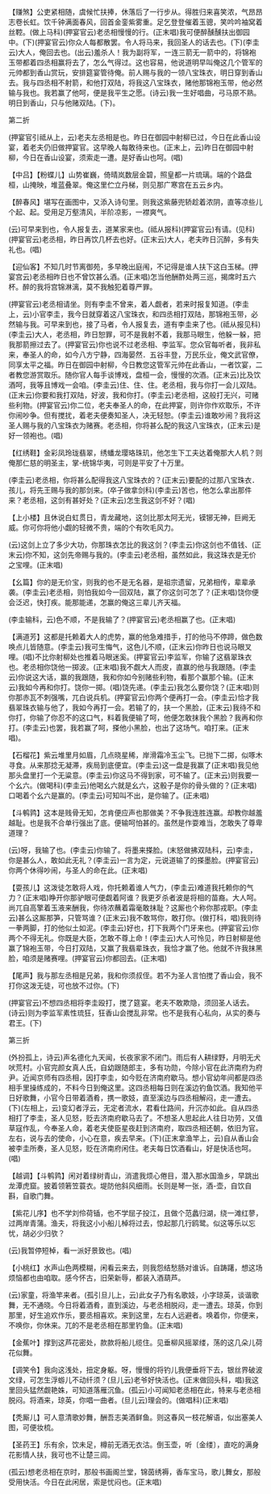 <!-- { "loadSidebar": true } -->
【赚煞】公吏紧相随，虞候忙扶捧，休落后了一行步从。得胜归来喜笑浓，气昂昂志卷长虹。饮千钟满面春风，回首金銮紫雾重。足乞登登催着玉骢，笑吟吟袖窝着丝鞚。(做上马科)(押宴官云)老丞相慢慢的行。(正末唱)我可便醉醺醺扶出御园中。(下)(押宴官云)你众人每都散罢。令人将马来，我回圣人的话去也。(下)(李圭云)大人，俺回去也。(出云)羞杀人！我为副将军，一连三箭无一箭中的，将锦袍玉带都着四丞相赢将去了，怎么气得过。这也容易，他说道明早叫俺这几个管军的元帅都到香山赏玩，安排筵宴管待俺。前人赐与我的一领八宝珠衣，明日穿到香山去。我与四丞相不射箭，和他打双陆，将我这八宝珠衣，赌他那锦袍玉带，他必然输与我也。我若赢了他呵，便是我平生之愿。(诗云)我一生好唱曲，弓马原不熟。明日到香山，只与他赌双陆。(下)。

第二折

(押宴官引祗从上，云)老夫左丞相是也。昨日在御园中射柳已过，今日在此香山设宴，着老夫仍旧做押宴官。这早晚人每敢待来也。(正末上，云)昨日在御园中射柳，今日在香山设宴，须索走一遭。是好香山也呵。(唱)

【中吕】【粉蝶儿】山势崔巍，倚晴岚数层金碧，照皇都一片琉璃。端的个路盘桓，山掩映，堆蓝叠翠。俺这里伫立丹梯，则见那广寒宫在五云乡内。

【醉春风】堪写在画图中，又添入诗句里。则我这紫藤兜轿趁着浓阴，直等凉些儿个起、起。受用足万壑清风，半阶凉影，一襟爽气。

(云)可早来到也，令人报复去，道某家来也。(祗从报科)(押宴官云)有请。(见科)(押宴官云)老丞相，昨日再饮几杯去也好。(正末云)大人，老夫昨日沉醉，多有失礼也。(唱)

【迎仙客】不知几时节离御苑，多早晚出庭闱，不记得是谁人扶下这白玉梯。(押宴宫云)老丞相昨日也不曾饮甚么酒。(正末唱)怎当他酬酢处两三巡，揭席时五六杯。醉的我将宫锦淋漓，莫不我触犯着尊严罪。

(押宴官云)老丞相请坐。则有李圭不曾来，着人觑者，若来时报复知道。(李圭上，云)小官李圭，我今日就穿着这八宝珠衣，和四丞相打双陆，那锦袍玉带，必然输与我。可早来到也，接了马者，令人报复去，道有李圭来了也。(祗从报见科)(李圭云)大人，老丞相，昨日恕罪，可不是我射不着，我那马眼生，他躲一躲，把我那箭擦过去了。(押宴官云)你也说不过老丞相、李监军。您众官每听者，我非私来，奉圣人的命，如今八方宁静，四海晏然．五谷丰登，万民乐业，俺文武官僚，同享太平之福。昨日在御园中射柳，今日教您这管军元帅在此香山，一者饮宴，二者教您游赏取乐。随你官人每手谈博戏，盘桓一会，慢慢的次酒。(正末云)比及饮酒呵，我等且博戏一会咱。(李圭云)住、住、住。老丞相，我与你打一会儿双陆。(正末云)你要和我打双陆，好波，我和你打。(李圭云)老丞相，这般打无兴，可赌些利物。(押宴官云)你二位，老夫奉圣人的命，在此押宴，则许你作欢取乐，不许你闹吵争。但有搅扰，着老夫便奏知圣人，决无轻恕。(李圭云)谁敢吵闹？我将这圣人赐与我的八宝珠衣为赌赛。老丞相，你将甚么配的我这八宝珠衣，(正末云)是好一领袍也。(唱)

【红绣鞋】金彩凤玲珑翡翠，绣蟠龙璎珞珠玑，他怎生下工夫达着俺那大人机？则俺那仁慈的明圣主，掌-统锦华夷，可则是平安了十万里。

(李圭云)老丞相，你将甚么配得我这八宝珠衣的？(正末云)要配的过那八宝珠衣．孩儿，将先王赐与我的那剑来。(卒子做拿剑科)(李圭云)苦也，他怎么拿出那件来？老丞相，这剑有甚好处？(正末云)怎生我这剑不好？(唱)

【上小楼】且休说白虹贯日，青龙藏地，这剑比那太阿无光，镆铘无神，巨阙无威。你可你将他小觑的轻微不贵，端的个有吹毛风力。

(云)这剑上立了多少大功，你那珠衣怎比的我这剑？(李圭云)你这剑也不值钱、(正末云)你不知，这剑先帝赐与我的。(李圭云)老丞相，虽然如此，我这珠衣是无价之宝哩。(正末唱)

【幺篇】你的是无价宝，则我的也不是无名器，是祖宗遗留，兄弟相传，辈辈承袭。(李圭云)老丞相，则怕我如今一回双陆，赢了你这剑可怎了？(正末唱)饶你便会泛迟，快打疾。能那能递，怎赢的俺这三辈儿齐天福。

(李圭输科，云)色不顺，不是我输了？(押宴官云)老丞相赢了也。(正末唱)

【满道芳】这都是托赖着大人的虎势，赢的他急难措手，打的他马不停蹄，做色数唤点儿皆随意。(李圭云)我可生悔气，这色儿不顺，(正末云)你昨日也说马眼叉哩。(唱)不比你射柳处也推着马眼迷奚。(押宴官云)李监军，你输了这翡翠珠衣也。老丞相你饶他一掷波。(正末唱)我不觑大人而皮，直赢的他与我跟随。(李圭云)你说这大话，赢的我跟随，我和你如今别赌些利物，看那个赢那个输。(正末云)我如今再和你打。饶你一掷。(唱)饶先递。(李圭云)我怎么要你饶？(正末唱)则你那赤瓦不刺强嘴，兀白说兵机。(押宴官云)你两个便再打一会。(李圭云)恰才我翡翠珠衣输与他了，我如今再打一会。若输了的，扶一个黑脸，(正末云)我待不和你打，你输了你忍不的这口气，料着我便输了呵，他便怎敢抹我个黑脸？我再和你打。(李圭云)也罢，我若赢了呵，搽他小黑脸，也出了这场气。咱打来。(正末唱)。

【石榴花】紫云堆里月如眉，几点晓星稀，岸滑霜冷玉尘飞。已抛下二掷，似啄木寻食。从来那捻无凝滞，疾局到底便宜。(李圭云)这一盘是我赢了(正末唱)我见他那头盘里打一个无粱意。(李圭云)你这马不得到家，可不输了。(正末云)则我要一个幺六。(做喝科)(李圭云)他喝幺六就是幺六，这骰子是你的骨头做的？(正末唱)口喝着个幺六是赢的。(李圭云)可知叫不出，是你输了。(正未唱)

【斗鹌鹑】这本是贱骨无知，怎肯便应声也那做美？不争我连胜连赢。却教你越羞越耻。也是我不合单行强出了底。便输呵怕甚的。虽然是作耍难当，怎敢失了尊卑道理？

(云)呀，我输了也。(李圭云)你输了。将墨来搽脸。(末怒做拂双陆科，云)李圭，你是甚么人，敢如此无礼？(李圭云)一言为定，元说道输了的搽墨脸。(押宴官云)你两个休得吵闹，与圣人的命在此。(正末唱)

【耍孩儿】这泼徒怎敢将人戏，你托赖着谁人气力，(李圭云)难道我托赖你的气力？(正末唱)睁开你那驴眼可便觑着阿谁？我更歹杀者波是将相的苗裔。大人呵。尚兀自高擎着玉液来酬我，你待浓蘸着霜毫敢抹耻？这厮也个称你那戎职。(李圭云)甚么这厮那笋，只管骂谁？(正末云)我不敢骂你，敢打你。(做打科，唱)我则待一拳两脚，打的他似土如泥。(李圭云)好也，打下我两个门牙来也。(押宴官云)你两个不得无礼。你既是大臣，怎敢不尊上命！(李圭云)大人可怜见，昨日射柳是他赢了锦袍玉带，今日打双陆，又赢了我翡辈珠衣，我恰才赢了他。他就不许我抹黑脸，咱须是赌赛哩。(押宴官云)你都回去。(正末唱)

【尾声】我与那左丞相是兄弟，我和你须叔侄。若不为圣人言怕搅了香山会，我不打你这泼无徒，可也放不过你。(下)

(押宴官云)不想四丞相将李圭殴打，搅了筵宴。老夫不敢欺隐，须回圣人话去。(诗云)则为李监军素性琉狂，狂香山会搅乱非常。也不是我有心私向，从实的奏与君王。(下)

第三折

(外扮孤上，诗云)声名德化九天闻，长夜家家不闭门。雨后有人耕绿野，月明无犬吠荒村。小官完颜女真人氏，自幼跟随郎主，多有功勋，今除小官在此济南府为府尹。近闻京师有四丞相，因打李圭，如今贬在济南府歇马。想小官幼年间都是四丞相手里操练成的，不料今日到俺这里。这四丞相每日则在溪边钓鱼饮酒。我知他平日好歌舞，小官今日带着酒肴，携一歌妓，直至溪边与四丞相解闷，走一遭去。(下)(左相上，云)变幻者浮云，无定者流水，君看仕路间，升沉亦如此。自从四丞相打了李圭，圣人见怒，贬去济南府歇马去了。不想圣人思起此人往日功劳，又值草寇作乱，今奉圣人命，着老夫使臣星夜赶到济南府，取四丞相还朝，依旧为官。左右，说与去的使命，小心在意，疾去早来。(下)(正末拿渔竿上，云)自从香山会被李圭所奏，圣人见怒，贬在济南府闲住。老夫每日饮酒看山，好是快活也呵。(唱)

【越调】【斗鹌鹑】闲对着绿树青山，消遣我烦心倦目，潜入那水国渔乡，早跳出龙潭虎窟。披着领箬笠蓑衣。堤防他斜风细雨。长则是琴一张，酒-壶，自饮自斟，自歌门舞。

【紫花儿序】也不学刘伶荷锸，也不学屈子投江，且做个范蠡归湖，绕一滩红蓼，过两岸青蒲。渔夫，将我这小小船儿棹将过去，惊起那几行鸥鹭。似这等乐以忘忧，胡必少归欤？

(云)我暂停短棹，看一派好景致也。(唱)

【小桃红】水声山色两模糊，闲看云来去，则我怨结愁肠对谁诉。自踌躇，想这场烦恼都也由咱取。感今怀古，旧荣新辱，都装入酒葫芦。

(云)家童，将渔竿来者。(孤引旦儿上，云)此女子乃有名歌妓，小字琼英，谈谐歌舞，无不通晓。今日将着酒肴，直到溪边，与老丞相脱闷，走一遭去。琼英，你到那里，好生追欢作乐，要丞相喜欢。来到这里，左右人远避者。唤着你，你便来，不唤你，你休来。兀的不是老丞相在那里钓鱼。(正末唱)

【金蕉叶】撑到这芦花密处，款款将船儿缆住。见垂柳风摇翠缕，荡的这几朵儿荷花似舞。

【调笑令】我向这浅处，扭定身躯。呀，慢慢的将钓儿我便垂将下去，银丝界破波文绿，可怎生浮蝣儿不动纤须？(旦儿云)老爷好快活也。(正末做回头科，唱)我这里回头猛然觑艳姝，可知道落雁沉鱼。(孤云)小可闻知老丞相在此，特来与老丞相脱闷。将酒来，琼英，你唱一曲者。(旦儿云)理会的。(做唱科)(正末唱)

【秃厮儿】可人意清歌妙舞，酬吾志美酒鲜鱼。则这春风一枝花解语，似出塞美人图，可便妆梳。

【圣药王】乐有余，饮未足，樽前无酒无衣沽。倒玉壶，听〔金缕〕，直吃的满身花影情人扶，我可也不让楚三闾。

(孤云)想老丞相在京时，那般书画阁兰堂，锦茵绣褥，香车宝马，歌儿舞女，那般受用快活。今日在此闲居，索是忧闷也。(正末唱)

